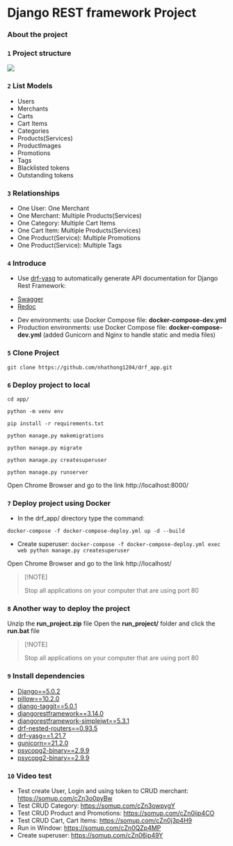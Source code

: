 
# Django REST framework Project
### About the project

### `1` Project structure

![][image-feat-privoder]

### `2` List Models

- Users
- Merchants
- Carts
- Cart Items
- Categories
- Products(Services)
- ProductImages
- Promotions
- Tags
- Blacklisted tokens
- Outstanding tokens


### `3` Relationships

- One User: One Merchant
- One Merchant: Multiple Products(Services)
- One Category: Multiple Cart Items
- One Cart Item: Multiple Products(Services)
- One Product(Service): Multiple Promotions
- One Product(Service): Multiple Tags

### `4` Introduce

- Use [drf-yasg](https://drf-yasg.readthedocs.io/en/stable/readme.html) to automatically generate API documentation for Django Rest Framework:
+ [Swagger](http://localhost/swagger/)
+ [Redoc](http://localhost/redoc/)

- Dev environments: use Docker Compose file: **docker-compose-dev.yml**
- Production environments: use Docker Compose file: **docker-compose-dev.yml** (added Gunicorn and Nginx to handle static and media files)


### `5` Clone Project

`
git clone https://github.com/nhathong1204/drf_app.git
`

### `6` Deploy project to local

`
cd app/
`
>
`
python -m venv env
`
>
`
pip install -r requirements.txt
`
>
`
python manage.py makemigrations 
`
>
`
python manage.py migrate 
`
>
`
python manage.py createsuperuser
`
>
`
python manage.py runserver
`

Open Chrome Browser and go to the link http://localhost:8000/


### `7` Deploy project using Docker

- In the drf_app/ directory type the command:

`
docker-compose -f docker-compose-deploy.yml up -d --build 
`
>

- Create superuser:
`
docker-compose -f docker-compose-deploy.yml exec web python manage.py createsuperuser
`

Open Chrome Browser and go to the link http://localhost/

> \[!NOTE]
>
> Stop all applications on your computer that are using port 80


### `8` Another way to deploy the project

Unzip the **run_project.zip** file
Open the **run_project/** folder and click the **run.bat** file

> \[!NOTE]
>
> Stop all applications on your computer that are using port 80


### `9` Install dependencies

- [Django==5.0.2](https://pypi.org/project/Django/)
- [pillow==10.2.0](https://pypi.org/project/pillow/)
- [django-taggit==5.0.1](https://pypi.org/project/django-taggit/)
- [djangorestframework==3.14.0](https://pypi.org/project/djangorestframework/)
- [djangorestframework-simplejwt==5.3.1](https://pypi.org/project/djangorestframework-simplejwt/)
- [drf-nested-routers==0.93.5](https://pypi.org/project/drf-nested-routers/)
- [drf-yasg==1.21.7](https://pypi.org/project/drf-yasg/)
- [gunicorn==21.2.0](https://pypi.org/project/gunicorn/)
- [psycopg2-binary==2.9.9](https://pypi.org/project/psycopg2-binary/)
- [psycopg2-binary==2.9.9](https://pypi.org/project/psycopg2-binary/)

### `10` Video test

- Test create User, Login and using token to CRUD merchant: https://somup.com/cZn3o0pyBw
- Test CRUD Category: https://somup.com/cZn3owpygY
- Test CRUD Product and Promotions: https://somup.com/cZn0ijp4CO
- Test CRUD Cart, Cart Items: https://somup.com/cZn0j3p4H9
- Run in Window: https://somup.com/cZn0QZp4MP
- Create superuser: https://somup.com/cZn06ip49Y

[image-feat-privoder]: https://imgtr.ee/images/2024/02/23/8826b604a9af32213c7f3d0fde134cf2.png